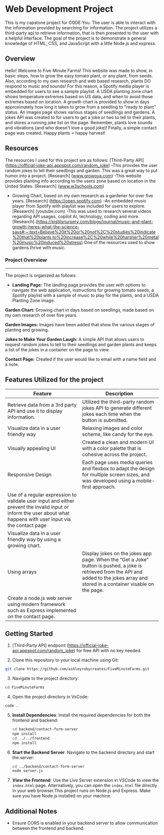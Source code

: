 # Web Development Project
This is my capstone project for CODE:You. The user is able to interact with the information provided by searching for information. The project utilizes a third-party api to retrieve information, that is then presented to the user with a helpful interface. The goal of the project is to demonstrate a general knowledge of HTML, CSS, and JavaScript with a little Node.js and express.

## Overview
 Hello! Welcome to Five Minute Farms! This website was made to show, in basic steps, how to grow the easy tomato plant, or any plant, from seeds. Also, according to my own research and web based research, plants DO respond to music and sounds! For this reason, a Spotify media player is embedded for users to see a sample playlist. A USDA planting zone chart shows temperature extremes based on US data, and when to avoid those extremes based on location. A growth chart is provided to show in days approximately how long it takes to grow from a seedling to "ready to plant" status. An images page shows various stages of seedlings and gardens. A jokes API was created to for users to get a joke or two to tell to their plants, and stores a running joke list on the page. Remember, plants love sounds and vibrations (and who doesn't love a good joke)! Finally, a simple contact page was created. Happy plants = happy harvest!

## Resources
The resources I used for this project are as follows:
  [Third-Party API] (https://official-joke-api.appspot.com/random_joke) 
  -This provides the user random jokes to tell their seedlings and garden. This was a great way to put humor into a project.
  [Research] (www.growoya.com)
   -This website provides planting info according to the users zone based on location in the United States.
  [Research] (www.w3schools.com)
   - Growing Chart, based on my own research as a gardener for over five years.
   [Research] (https://open.spotify.com) 
   -An embedded music player from Spotify with playlist was included for users to explore.
   [Research] (youtube.com) 
   -This was used to research several videos regarding API usages, copilot AI, technology, coding and more.
   [Research] (https://pistilsnursery.com/blogs/journal/music-and-plant-growth-heres-what-the-science-says#:~:text=Believe%20it%20or%20not%2C%20studies%20indicate%20that%20plants,to%20increase%2C%20while%20harsher%20metal%20music%20induced%20stress) One of the resources used to show gardens thrive with music. 

### Project Overview
---

The project is organized as follows:

- **Landing Page:** The landing page provides the user with options to navigate the web application, instructions for growing tomato seeds, a Spotify playlist with a sample of music to play for the plants, and a USDA Planting Zone image.

**Garden Chart:** Growing chart in days based on seedlings, made based on my own research of over five years.

**Garden Images:** Images have been added that show the various stages of planting and growing. 

**Jokes to Make Your Garden Laugh:** A simple API that allows users to request random jokes to tell to their seedlings and garden plants and keeps a list of the jokes in a container on the page to view. 

**Contact Page:** Created if the user would like to email with a name field and a note.

## Features Utilized for the project

  | Feature        | Description                           |
  |----------------|---------------------------------------|
  | Retrieve data from a 3rd party API and use it to display information. | Utilized the third-party random jokes API to generate different jokes each time when the button is submitted.
  | Visualize data in a user friendly way | Relaxing images and color scheme, like candy for the eye. |
  | Visually appealing UI | Created a clean and modern UI with a color palette that is cohesive across the project. |
  | Responsive Design | Each page uses media queries and flexbox to adapt the design for multiple screen sizes, and was developed using a mobile-first approach. |
  |Use of a regular expression to validate user input and either prevent the invalid input or inform the user about what happens with user input via the contact page |
  | Visualize data in a user friendly way by using a growing chart. |
  | Using arrays | Display jokes on the jokes app page. When the “Get a Joke” button is pushed, a joke is retrieved from the API and added to the jokes array and stored in a container visable on the page.
  | Create a node.js web server using modern framework such as Express implemented on the contact page. |

## Getting Started
1. [Third-Party API] endpoint (https://official-joke-api.appspot.com/random_joke) for free API with no key needed.

2. Clone this repository to your local machine using Git:

```bash
git clone https://github.com/ashleyrobycreates/FiveMinuteFarms.git
```
3. Navigate to the project directory:
```bash
cd FiveMinuteFarms
```
4. Open the project directory in VsCode:
```bash
code .
```
5. **Install Dependencies**: Install the required dependencies for both the frontend and backend:
    ```bash
    cd backend/contact-form-server
    npm install
    cd ../../frontend
    npm install

6. **Start the Backend Server**: Navigate to the backend directory and start the server:
    ```bash
    cd ../backend/contact-form-server
    node server.js
    ```

7. **View the Frontend**: Use the Live Server extension in VSCode to view the `index.html` page. Alternatively, you can open the `index.html` file directly in your web browser.This project runs on Node.js and Express. Make sure you have Node.js installed on your machine.

## Additional Notes
- Ensure CORS is enabled in your backend server to allow communication between the frontend and backend.